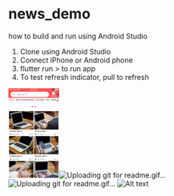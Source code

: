 # news_demo

how to build and run using Android Studio

1. Clone using Android Studio
2. Connect iPhone or Android phone
3. flutter run > to run app
4. To test refresh indicator, pull to refresh

<img src="res/custom refresh indicator.png" width=20% height=20%>![Uploading git for readme.gif…]()
![Uploading git for readme.gif…]()
![Alt text](res/git%20for%20readme.gif?raw=true "Title")
